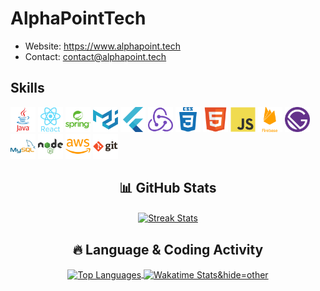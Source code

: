 # AlphaPointTech

- Website: https://www.alphapoint.tech
- Contact: contact@alphapoint.tech

## Skills
<div>
  <img src="https://github.com/devicons/devicon/blob/master/icons/java/java-original-wordmark.svg" title="Java" alt="Java" width="40" height="40"/> 
  <img src="https://github.com/devicons/devicon/blob/master/icons/react/react-original-wordmark.svg" title="React" alt="React" width="40" height="40"/> 
  <img src="https://github.com/devicons/devicon/blob/master/icons/spring/spring-original-wordmark.svg" title="Spring" alt="Spring" width="40" height="40"/> 
  <img src="https://github.com/devicons/devicon/blob/master/icons/materialui/materialui-original.svg" title="Material UI" alt="Material UI" width="40" height="40"/> 
  <img src="https://github.com/devicons/devicon/blob/master/icons/flutter/flutter-original.svg" title="Flutter" alt="Flutter" width="40" height="40"/> 
  <img src="https://github.com/devicons/devicon/blob/master/icons/redux/redux-original.svg" title="Redux" alt="Redux " width="40" height="40"/> 
  <img src="https://github.com/devicons/devicon/blob/master/icons/css3/css3-plain-wordmark.svg"  title="CSS3" alt="CSS" width="40" height="40"/> 
  <img src="https://github.com/devicons/devicon/blob/master/icons/html5/html5-original.svg" title="HTML5" alt="HTML" width="40" height="40"/> 
  <img src="https://github.com/devicons/devicon/blob/master/icons/javascript/javascript-original.svg" title="JavaScript" alt="JavaScript" width="40" height="40"/> 
  <img src="https://github.com/devicons/devicon/blob/master/icons/firebase/firebase-plain-wordmark.svg" title="Firebase" alt="Firebase" width="40" height="40"/> 
  <img src="https://github.com/devicons/devicon/blob/master/icons/gatsby/gatsby-original.svg" title="Gatsby"  alt="Gatsby" width="40" height="40"/> 
  <img src="https://github.com/devicons/devicon/blob/master/icons/mysql/mysql-original-wordmark.svg" title="MySQL"  alt="MySQL" width="40" height="40"/> 
  <img src="https://github.com/devicons/devicon/blob/master/icons/nodejs/nodejs-original-wordmark.svg" title="NodeJS" alt="NodeJS" width="40" height="40"/> 
  <img src="https://github.com/devicons/devicon/blob/master/icons/amazonwebservices/amazonwebservices-plain-wordmark.svg" title="AWS" alt="AWS" width="40" height="40"/> 
  <img src="https://github.com/devicons/devicon/blob/master/icons/git/git-original-wordmark.svg" title="Git" **alt="Git" width="40" height="40"/>
</div>



<h2 align="center">📊 GitHub Stats</h2>

<div width="100%" align="center">
  <a href="https://github.com/AlphaPointTech">
    <picture>
      <source media="(prefers-color-scheme: dark)" srcset="https://github-readme-streak-stats-ranit.vercel.app?user=RanitManik&theme=radical&hide_border=true" />
      <source media="(prefers-color-scheme: light)" srcset="https://github-readme-streak-stats-ranit.vercel.app?user=RanitManik" />
      <img width="400px" align="center" src="https://github-readme-streak-stats-ranit.vercel.app?user=RanitManik&theme=radical&hide_border=true" alt="Streak Stats" />
    </picture>
  </a>
</div>


<h2 align="center">🔥 Language & Coding Activity</h2>

<div width="100%" align="center">
  <a href="https://github.com/LuckyMan0219">
    <picture>
      <source media="(prefers-color-scheme: dark)" srcset="https://github-readme-stats-ranit.vercel.app/api/top-langs/?username=RanitManik&layout=compact&theme=radical&hide_border=true&langs_count=14&size_weight=0.5&count_weight=0.5" />
      <source media="(prefers-color-scheme: light)" srcset="https://github-readme-stats-ranit.vercel.app/api/top-langs/?username=RanitManik&layout=compact&langs_count=14&size_weight=0.5&count_weight=0.5" />
      <img align="center" src="https://github-readme-stats-ranit.vercel.app/api/top-langs/?username=RanitManik&layout=compact&theme=radical&hide_border=true&langs_count=14&size_weight=0.5&count_weight=0.5" alt="Top Languages" />
    </picture>
  </a>
  <a href="https://github.com/LuckyMan0219">
    <picture>
      <source media="(prefers-color-scheme: dark)" srcset="https://github-readme-stats-ranit.vercel.app/api/wakatime?username=RanitManik&layout=compact&theme=radical&hide_border=true&langs_count=14&hide=other" />
      <source media="(prefers-color-scheme: light)" srcset="https://github-readme-stats-ranit.vercel.app/api/wakatime?username=RanitManik&layout=compact&langs_count=14&hide=other" />
      <img align="center" src="https://github-readme-stats-ranit.vercel.app/api/wakatime?username=RanitManik&layout=compact&theme=radical&hide_border=true&langs_count=14" alt="Wakatime Stats&hide=other" />
    </picture>
  </a>
</div>
